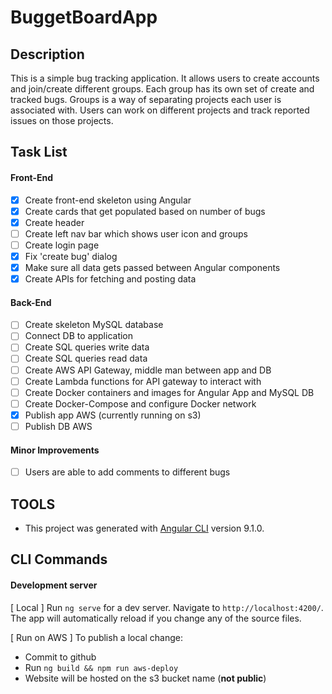 # BuggetBoardApp

## Description

This is a simple bug tracking application. It allows users to create accounts and join/create different groups. Each group has its own set of create and tracked bugs. Groups is a way of separating projects each user is associated with. Users can work on different projects and track reported issues on those projects.

## Task List

#### Front-End
- [x] Create front-end skeleton using Angular
- [x] Create cards that get populated based on number of bugs
- [x] Create header
- [ ] Create left nav bar which shows user icon and groups
- [ ] Create login page
- [x] Fix 'create bug' dialog
- [x] Make sure all data gets passed between Angular components
- [x] Create APIs for fetching and posting data

#### Back-End
- [ ] Create skeleton MySQL database
- [ ] Connect DB to application
- [ ] Create SQL queries write data
- [ ] Create SQL queries read data
- [ ] Create AWS API Gateway, middle man between app and DB
- [ ] Create Lambda functions for API gateway to interact with
- [ ] Create Docker containers and images for Angular App and MySQL DB
- [ ] Create Docker-Compose and configure Docker network
- [x] Publish app AWS (currently running on s3)
- [ ] Publish DB AWS

#### Minor Improvements
- [ ] Users are able to add comments to different bugs

## TOOLS

- This project was generated with [Angular CLI](https://github.com/angular/angular-cli) version 9.1.0.

## CLI Commands

#### Development server

[ Local ]
Run `ng serve` for a dev server. Navigate to `http://localhost:4200/`. The app will automatically reload if you change any of the source files.

[ Run on AWS ]
To publish a local change:
- Commit to github
- Run `ng build && npm run aws-deploy`
- Website will be hosted on the s3 bucket name (**not public**)
